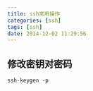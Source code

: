 ```yaml
---
title: ssh常用操作
categories: [ssh]
tags: [ssh]
date: 2014-12-02 11:29:56
---
```


## 修改密钥对密码

    ssh-keygen -p
